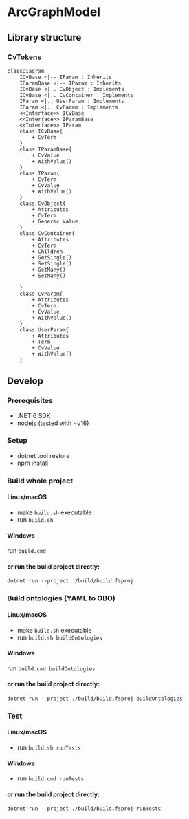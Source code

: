# ArcGraphModel

## Library structure
### CvTokens
```mermaid
classDiagram
    ICvBase <|-- IParam : Inherits
    IParamBase <|-- IParam : Inherits
    ICvBase <|.. CvObject : Implements
    ICvBase <|.. CvContainer : Implements
    IParam <|.. UserParam : Implements
    IParam <|.. CvParam : Implements
    <<Interface>> ICvBase
    <<Interface>> IParamBase
    <<Interface>> IParam
    class ICvBase{
        + CvTerm     
    }
    class IParamBase{
        + CvValue
        + WithValue()
    }
    class IParam{
        + CvTerm 
        + CvValue
        + WithValue()
    }
    class CvObject{
        + Attributes
        + CvTerm
        + Generic Value
    }
    class CvContainer{
        + Attributes
        + CvTerm
        + Children        
        + GetSingle()       
        + SetSingle()
        + GetMany()
        + SetMany()

    }
    class CvParam{
        + Attributes
        + CvTerm
        + CvValue
        + WithValue()
    }
    class UserParam{
        + Attributes
        + Term
        + CvValue
        + WithValue()
    }
```

## Develop

### Prerequisites

- .NET 6 SDK
- nodejs (tested with ~v16)

### Setup

- dotnet tool restore
- npm install

### Build whole project

#### Linux/macOS

- make `build.sh` executable
- run `build.sh`

#### Windows

run `build.cmd`

#### or run the build project directly:

`dotnet run --project ./build/build.fsproj`

### Build ontologies (YAML to OBO)

#### Linux/macOS

- make `build.sh` executable
- run `build.sh buildOntologies`

#### Windows

run `build.cmd buildOntologies`

#### or run the build project directly:

`dotnet run --project ./build/build.fsproj buildOntologies`

### Test

#### Linux/macOS

- run `build.sh runTests`

#### Windows

- run `build.cmd runTests`

#### or run the build project directly:

`dotnet run --project ./build/build.fsproj runTests`
